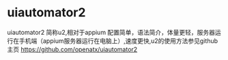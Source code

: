 # uiautomator2
uiautomator2 简称u2,相对于appium 配置简单，语法简介，体量更轻，服务器运行在手机端（appium服务器运行在电脑上）,速度更快,u2的使用方法参见github主页
https://github.com/openatx/uiautomator2
